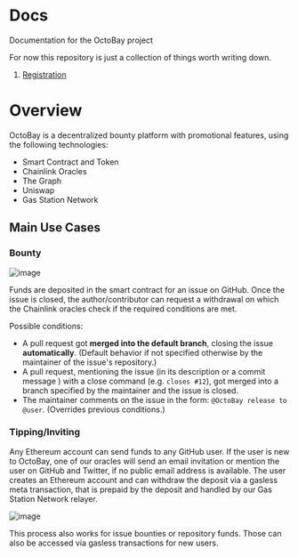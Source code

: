 # Docs

Documentation for the OctoBay project

For now this repository is just a collection of things worth writing down.

1. [Registration](https://octobay.github.io/docs/REGISTRATION.html)

# Overview

OctoBay is a decentralized bounty platform with promotional features, using the following technologies:

- Smart Contract and Token
- Chainlink Oracles
- The Graph
- Uniswap
- Gas Station Network

## Main Use Cases

### Bounty

![image](https://user-images.githubusercontent.com/6792578/107638409-d6739200-6c6f-11eb-9833-ff94dedb57bc.png)

Funds are deposited in the smart contract for an issue on GitHub. Once the issue is closed, the author/contributor can request a withdrawal on which the Chainlink oracles check if the required conditions are met.

Possible conditions:

- A pull request got **merged into the default branch**, closing the issue **automatically**. (Default behavior if not specified otherwise by the maintainer of the issue's repository.)
- A pull request, mentioning the issue (in its description or a commit message ) with a close command (e.g. `closes #12`), got merged into a branch specified by the maintainer and the issue is closed.
- The maintainer comments on the issue in the form: `@OctoBay release to @user`. (Overrides previous conditions.)

### Tipping/Inviting

Any Ethereum account can send funds to any GitHub user. If the user is new to OctoBay, one of our oracles will send an email invitation or mention the user on GitHub and Twitter, if no public email address is available. The user creates an Ethereum account and can withdraw the deposit via a gasless meta transaction, that is prepaid by the deposit and handled by our Gas Station Network relayer.

![image](https://user-images.githubusercontent.com/6792578/107778410-5539ff00-6d44-11eb-95a6-c3d652c180c0.png)

This process also works for issue bounties or repository funds. Those can also be accessed via gasless transactions for new users.
